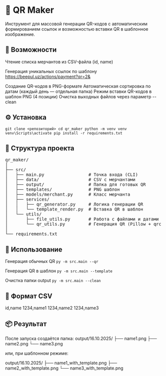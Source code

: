 # 🧩 QR Maker

Инструмент для массовой генерации QR-кодов с автоматическим формированием ссылок и возможностью вставки QR в шаблонное изображение.


## 🚀 Возможности

Чтение списка мерчантов из CSV-файла (id, name)

Генерация уникальных ссылок по шаблону
https://beepul.uz/actions/payment?qr=2&<base64>

Создание QR-кодов в PNG-формате
Автоматическая сортировка по датам (каждый день — отдельная папка)
Режим вставки QR-кодов в шаблон PNG (4 позиции)
Очистка выходных файлов через параметр --clean


## ⚙️ Установка
`git clone <репозиторий>
cd qr_maker
python -m venv venv
venv\Scripts\activate
pip install -r requirements.txt`


## 🧰 Структура проекта
<pre>qr_maker/
│
├── src/
│   ├── main.py                 # Точка входа (CLI)
│   ├── data/                   # CSV с мерчантами
│   ├── output/                 # Папка для готовых QR
│   ├── templates/              # PNG шаблон
│   ├── models/merchant.py      # Класс мерчанта
│   ├── services/
│   │   ├── qr_generator.py     # Логика генерации QR
│   │   └── template_render.py  # Вставка QR в шаблон
│   └── utils/
│       ├── file_utils.py       # Работа с файлами и датами
│       └── qr_utils.py         # Генерация QR (Pillow + qrcode)
│
└── requirements.txt</pre>



## 🧩 Использование

Генерация обычных QR
`py -m src.main --qr`

Генерация QR в шаблон
`py -m src.main --template`

Очистка папки output
`py -m src.main --clean`



## 🧱 Формат CSV
id,name
1234,name1
1234,name2
1234,name3


## 📦 Результат
После запуска создаётся папка:
output/16.10.2025/
├── name1.png
├── name2.png
└── name3.png

или, при шаблонном режиме:

output/16.10.2025/
├── name1_with_template.png
├── name2_with_template.png
└── name3_with_template.png
